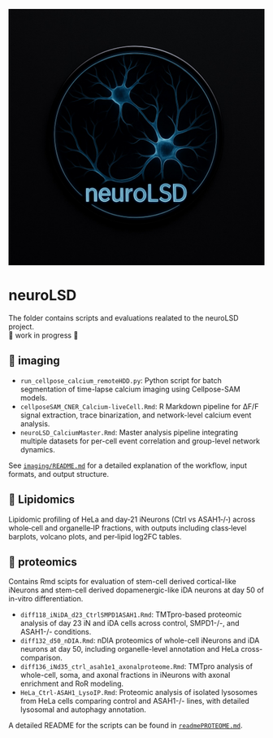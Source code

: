 ![ProjectLogo](/logoNeuroLSD.jpg)
# neuroLSD
The folder contains scripts and evaluations realated to the neuroLSD project.\
🚧 work in progress 🚧

## 🔬 imaging
- `run_cellpose_calcium_remoteHDD.py`: Python script for batch segmentation of time-lapse calcium imaging using Cellpose-SAM models.
- `cellposeSAM_CNER_Calcium-liveCell.Rmd`: R Markdown pipeline for ΔF/F signal extraction, trace binarization, and network-level calcium event analysis.
- `neuroLSD_CalciumMaster.Rmd`: Master analysis pipeline integrating multiple datasets for per-cell event correlation and group-level network dynamics.

See [`imaging/README.md`](imaging/imagingREADME.md) for a detailed explanation of the workflow, input formats, and output structure.



## 🧬 Lipidomics
Lipidomic profiling of HeLa and day‑21 iNeurons (Ctrl vs ASAH1‑/‑) across whole‑cell and organelle‑IP fractions, with outputs including class‑level barplots, volcano plots, and per‑lipid log2FC tables.



## 🧪 proteomics
Contains Rmd scipts for evaluation of stem-cell derived cortical-like iNeurons and stem-cell derived dopamenergic-like iDA neurons at day 50 of in-vitro differentiation.

- `diff118_iNiDA_d23_CtrlSMPD1ASAH1.Rmd`: TMTpro-based proteomic analysis of day 23 iN and iDA cells across control, SMPD1-/-, and ASAH1-/- conditions.
- `diff132_d50_nDIA.Rmd`: nDIA proteomics of whole-cell iNeurons and iDA neurons at day 50, including organelle-level annotation and HeLa cross-comparison.
- `diff136_iNd35_ctrl_asah1e1_axonalproteome.Rmd`: TMTpro analysis of whole-cell, soma, and axonal fractions in iNeurons with axonal enrichment and RoR modeling.
- `HeLa_Ctrl-ASAH1_LysoIP.Rmd`: Proteomic analysis of isolated lysosomes from HeLa cells comparing control and ASAH1-/- lines, with detailed lysosomal and autophagy annotation.


A detailed README for the scripts can be found in [`readmePROTEOME.md`](proteome/readmePROTEOME.md).

